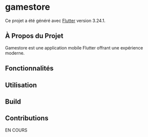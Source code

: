 # gamestore

Ce projet a été généré avec [Flutter](https://github.com/flutter/flutter) version 3.24.1.

## À Propos du Projet

Gamestore est une application mobile Flutter offrant une expérience moderne.

## Fonctionnalités

## Utilisation

## Build

## Contributions

EN COURS